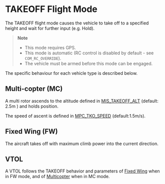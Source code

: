 # TAKEOFF Flight Mode

The TAKEOFF flight mode causes the vehicle to take off to a specified height and wait for further input (e.g. Hold).

> **Note** 
>  * This mode requires GPS.
>  * This mode is automatic (RC control is disabled by default - see `COM_RC_OVERRIDE`).
>  * The vehicle must be armed before this mode can be engaged.

The specific behaviour for each vehicle type is described below.

## Multi-copter (MC)

A multi rotor ascends to the altitude defined in [MIS_TAKEOFF_ALT](../advanced_config/parameter_reference.md#MIS_TAKEOFF_ALT) (default: 2.5m ) and holds position.

The speed of ascent is defined in [MPC_TKO_SPEED](../advanced_config/parameter_reference.md#MPC_TKO_SPEED) (default:1.5m/s).


## Fixed Wing (FW)

The aircraft takes off with maximum climb power into the current direction.

<!-- What about MT_TKF_THR_MIN and friends? Also RWTO_TKOFF and friends? -->



## VTOL

A VTOL follows the TAKEOFF behavior and parameters of [Fixed Wing](#fixed-wing-fw) when in FW mode, and of [Multicopter](#multi-copter-mc) when in MC mode.

<!-- this maps to AUTO_TAKEOFF in dev -->